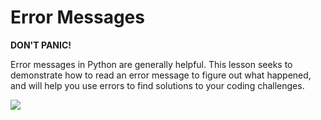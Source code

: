 # Error Messages 

**DON'T PANIC!**

Error messages in Python are generally helpful. This lesson seeks to demonstrate how to read an error message to figure out what happened, and will help you use errors to find solutions to your coding challenges.

![](https://media.giphy.com/media/HUkOv6BNWc1HO/giphy.gif)
